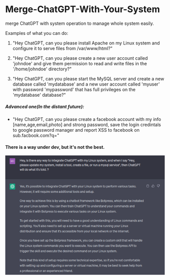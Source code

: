 # Merge-ChatGPT-With-Your-System
merge ChatGPT with system operation to manage whole system easily.

Examples of what you can do:

1. "Hey ChatGPT, can you please install Apache on my Linux system and configure it to serve files from /var/www/html?"

2. "Hey ChatGPT, can you please create a new user account called 'johndoe' and give them permission to read and write files in the '/home/johndoe' directory?"

3. "Hey ChatGPT, can you please start the MySQL server and create a new database called 'mydatabase' and a new user account called 'myuser' with password 'mypassword' that has full privileges on the 'mydatabase' database?"

##### Advanced one(In the distant future):

- "Hey ChatGPT, can you please create a facebook account with my info [name,age,email,photo] and strong password, save the login credintals to google password manager and report XSS to facebook on sub.facbook.com?q=<xssHere>"

#### There is a way under dev, but it's not the best.

![ChatGPT Image](chatGPT.png)
